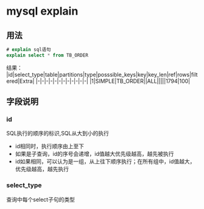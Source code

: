 # mysql explain
## 用法
```sql
# explain sql语句
explain select * from TB_ORDER
```
结果：	
|id|select_type|table|partitions|type|posssible_keys|key|key_len|ref|rows|filtered|Extra|
|-|-|-|-|-|-|-|-|-|-|-|-|
|1|SIMPLE|TB_ORDER|<null>|ALL|<null>|<null>|<null>|<null>|1794|100|<null>	

## 字段说明
### id
SQL执行的顺序的标识,SQL从大到小的执行
* id相同时，执行顺序由上至下
* 如果是子查询，id的序号会递增，id值越大优先级越高，越先被执行
* id如果相同，可以认为是一组，从上往下顺序执行；在所有组中，id值越大，优先级越高，越先执行

### select_type
查询中每个select子句的类型






